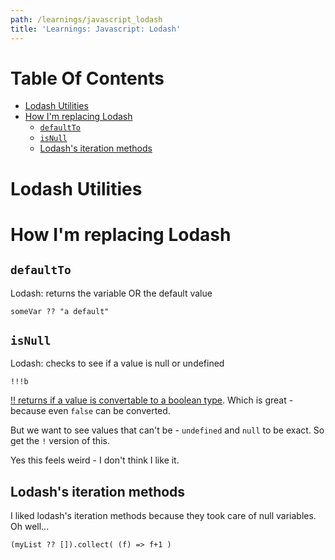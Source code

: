 ```yaml
---
path: /learnings/javascript_lodash
title: 'Learnings: Javascript: Lodash'
---
```

# Table Of Contents

<!-- toc -->

- [Lodash Utilities](#lodash-utilities)
- [How I'm replacing Lodash](#how-im-replacing-lodash)
  * [`defaultTo`](#defaultto)
  * [`isNull`](#isnull)
  * [Lodash's iteration methods](#lodashs-iteration-methods)

<!-- tocstop -->

# Lodash Utilities

# How I'm replacing Lodash

## `defaultTo`

Lodash: returns the variable OR the default value

`someVar ?? "a default"`

## `isNull`

Lodash: checks to see if a value is null or undefined

`!!!b`

[!! returns if a value is convertable to a boolean type](https://stackoverflow.com/a/9284677/224334). Which is great - because even `false` can be converted.

But we want to see values that can't be - `undefined` and `null` to be exact. So get the `!` version of this.

Yes this feels weird - I don't think I like it.

## Lodash's iteration methods

I liked lodash's iteration methods because they took care of null variables. Oh well...

`(myList ?? []).collect( (f) => f+1 )`
